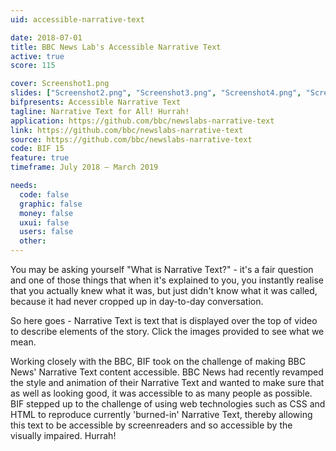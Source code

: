 ```yaml
---
uid: accessible-narrative-text

date: 2018-07-01
title: BBC News Lab's Accessible Narrative Text
active: true
score: 115

cover: Screenshot1.png
slides: ["Screenshot2.png", "Screenshot3.png", "Screenshot4.png", "Screenshot5.png", "Screenshot6.png", "Screenshot7.png"]
bifpresents: Accessible Narrative Text
tagline: Narrative Text for All! Hurrah!
application: https://github.com/bbc/newslabs-narrative-text
link: https://github.com/bbc/newslabs-narrative-text
source: https://github.com/bbc/newslabs-narrative-text
code: BIF 15
feature: true
timeframe: July 2018 – March 2019

needs:
  code: false
  graphic: false
  money: false
  uxui: false
  users: false
  other: 
---
```

You may be asking yourself "What is Narrative Text?" - it's a fair question and one of those things that when it's explained to you, you instantly realise that you actually knew what it was, but just didn't know what it was called, because it had never cropped up in day-to-day conversation.

So here goes - Narrative Text is text that is displayed over the top of video to describe elements of the story. Click the images provided to see what we mean.

Working closely with the BBC, BIF took on the challenge of making BBC News' Narrative Text content accessible. BBC News had recently revamped the style and animation of their Narrative Text and wanted to make sure that as well as looking good, it was accessible to as many people as possible. BIF stepped up to the challenge of using web technologies such as CSS and HTML to reproduce currently 'burned-in' Narrative Text, thereby allowing this text to be accessible by screenreaders and so accessible by the visually impaired. Hurrah!
